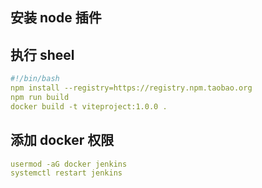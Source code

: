 ## 安装 node 插件

## 执行 sheel

```yml
#!/bin/bash
npm install --registry=https://registry.npm.taobao.org
npm run build
docker build -t viteproject:1.0.0 .
```

## 添加 docker 权限

```yml
usermod -aG docker jenkins
systemctl restart jenkins
```
